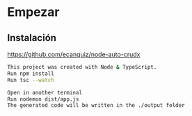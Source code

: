 # Empezar

## Instalación

https://github.com/ecanquiz/node-auto-crudx

```sh
This project was created with Node & TypeScript.
Run npm install
Run tsc --watch

Open in another terminal
Run nodemon dist/app.js
The generated code will be written in the ./output folder
```




